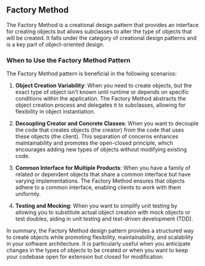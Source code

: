 ## Factory Method

The Factory Method is a creational design pattern that provides an interface for creating objects but allows subclasses to alter the type of objects that will be created. It falls under the category of creational design patterns and is a key part of object-oriented design.

### When to Use the Factory Method Pattern

The Factory Method pattern is beneficial in the following scenarios:

1. **Object Creation Variability**: When you need to create objects, but the exact type of object isn't known until runtime or depends on specific conditions within the application. The Factory Method abstracts the object creation process and delegates it to subclasses, allowing for flexibility in object instantiation.

2. **Decoupling Creator and Concrete Classes**: When you want to decouple the code that creates objects (the creator) from the code that uses these objects (the client). This separation of concerns enhances maintainability and promotes the open-closed principle, which encourages adding new types of objects without modifying existing code.

3. **Common Interface for Multiple Products**: When you have a family of related or dependent objects that share a common interface but have varying implementations. The Factory Method ensures that objects adhere to a common interface, enabling clients to work with them uniformly.

4. **Testing and Mocking**: When you want to simplify unit testing by allowing you to substitute actual object creation with mock objects or test doubles, aiding in unit testing and test-driven development (TDD).

In summary, the Factory Method design pattern provides a structured way to create objects while promoting flexibility, maintainability, and scalability in your software architecture. It is particularly useful when you anticipate changes in the types of objects to be created or when you want to keep your codebase open for extension but closed for modification.